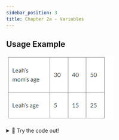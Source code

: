 ```yaml
---
sidebar_position: 3
title: Chapter 2a - Variables
---
```


## 


## Usage Example

![](../../static/img/2022-04-26-20-14-58.png)
<details>
<summary>
🧪 Try the code out! 
</summary>
<iframe src="https://trinket.io/embed/python3/7f0196f87d" width="100%" height="600" frameborder="0" marginwidth="0" marginheight="0" allowfullscreen></iframe>

</details>
















